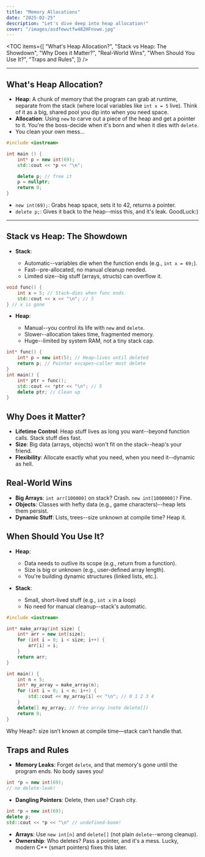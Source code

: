 ```yaml
---
title: "Memory Allocations"
date: "2025-02-25"
description: "Let's dive deep into heap allocation!"
cover: "/images/asdfewutfw482HFnvwe.jpg"
---
```


<TOC
items={[
"What's Heap Allocation?",
"Stack vs Heap: The Showdown",
"Why Does it Matter?",
"Real-World Wins",
"When Should You Use It?",
"Traps and Rules",
]}
/>

<hr />

## What's Heap Allocation?

- **Heap**: A chunk of memory that the program can grab at runtime, separate from the stack (where local variables like `int x = 5` live). Think of it as a big, shared pool you dip into when you need space.
- **Allocation**: Using `new` to carve out a piece of the heap and get a pointer to it. You're the boss-decide when it's born and when it dies with `delete`.
- You clean your own mess...

```cpp
#include <iostream>

int main () {
    int* p = new int(69);
    std::cout << *p << "\n";

    delete p; // free it
    p = nullptr;
    return 0;
}
```

- `new int(69);`: Grabs heap space, sets it to 42, returns a pointer.
- `delete p;`: Gives it back to the heap--miss this, and it's leak. GoodLuck:)

---

## Stack vs Heap: The Showdown

- **Stack**:

  - Automatic--variables die when the function ends (e.g., `int x = 69;`).
  - Fast--pre-allocated, no manual cleanup needed.
  - Limited size--big stuff (arrays, structs) can overflow it.

```cpp
void func() {
    int x = 5; // Stack—dies when func ends
    std::cout << x << "\n"; // 5
} // x is gone
```

- **Heap**:

  - Manual--you control its life with `new` and `delete`.
  - Slower--allocation takes time, fragmented memory.
  - Huge--limited by system RAM, not a tiny stack cap.

```cpp
int* func() {
    int* p = new int(5); // Heap—lives until deleted
    return p; // Pointer escapes—caller must delete
}
int main() {
    int* ptr = func();
    std::cout << *ptr << "\n"; // 5
    delete ptr; // Clean up
}
```

## Why Does it Matter?

- **Lifetime Control**: Heap stuff lives as long you want--beyond function calls. Stack stuff dies fast.
- **Size**: Big data (arrays, objects) won't fit on the stack--heap's your friend.
- **Flexibility**: Allocate exactly what you need, when you need it--dynamic as hell.

## Real-World Wins

- **Big Arrays**: `int arr[100000]` on stack? Crash. `new int[1000000]?` Fine.
- **Objects**: Classes with hefty data (e.g., game characters)--heap lets them persist.
- **Dynamic Stuff**: Lists, trees--size unknown at compile time? Heap it.

## When Should You Use It?

- **Heap**:

  - Data needs to outlive its scope (e.g., return from a function).
  - Size is big or unknown (e.g., user-defined array length).
  - You're building dynamic structures (linked lists, etc.).

- **Stack**:

  - Small, short-lived stuff (e.g., `int x` in a loop)
  - No need for manual cleanup--stack's automatic.

```cpp
#include <iostream>

int* make_array(int size) {
    int* arr = new int[size];
    for (int i = 0; i < size; i++) {
        arr[i] = i;
    }
    return arr;
}

int main() {
    int n = 5;
    int* my_array = make_array(n);
    for (int i = 0; i < n; i++) {
        std::cout << my_array[i] << "\n"; // 0 1 2 3 4
    }
    delete[] my_array; // free array (note delete[])
    return 0;
}
```

Why Heap?: size isn’t known at compile time—stack can’t handle that.

## Traps and Rules

- **Memory Leaks**: Forget `delete`, and that memory's gone until the program ends. No body saves you!

```cpp
int *p = new int(69);
// no delete-leak!
```

- **Dangling Pointers**: Delete, then use? Crash city.

```cpp
int *p = new int(69);
delete p;
std::cout << *p << "\n" // undefined-boom!
```

- **Arrays**: Use `new int[n]` and `delete[]` (not plain `delete`--wrong cleanup).
- **Ownership**: Who deletes? Pass a pointer, and it's a mess. Lucky, modern C++ (smart pointers) fixes this later.
